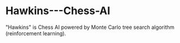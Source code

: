 # Hawkins---Chess-AI
"Hawkins" is Chess AI powered by Monte Carlo tree search algorithm (reinforcement learning).
